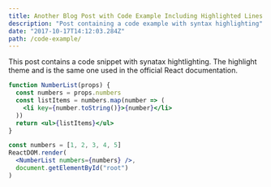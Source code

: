 ```yaml
---
title: Another Blog Post with Code Example Including Highlighted Lines
description: "Post containing a code example with syntax highlighting"
date: "2017-10-17T14:12:03.284Z"
path: /code-example/
---
```


This post contains a code snippet with synatax hightlighting. The highlight theme and is the same one used in the official React documentation.

```jsx
function NumberList(props) {
  const numbers = props.numbers
  const listItems = numbers.map(number => (
    <li key={number.toString()}>{number}</li>
  ))
  return <ul>{listItems}</ul>
}

const numbers = [1, 2, 3, 4, 5]
ReactDOM.render(
  <NumberList numbers={numbers} />,
  document.getElementById("root")
)
```
